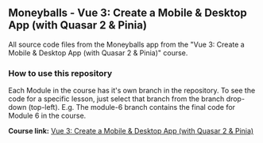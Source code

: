 ## Moneyballs - Vue 3: Create a Mobile & Desktop App (with Quasar 2 & Pinia)
All source code files from the Moneyballs app from the "Vue 3: Create a Mobile & Desktop App (with Quasar 2 & Pinia)" course.

### How to use this repository

Each Module in the course has it's own branch in the repository. To see the code for a specific lesson, just select that branch from the branch drop-down (top-left). E.g. The module-6 branch contains the final code for Module 6 in the course.

**Course link:** [Vue 3: Create a Mobile & Desktop App (with Quasar 2 & Pinia)](https://makeappsacademy.com/p/vue-3-mobile-desktop-app-quasar-2-pinia)

